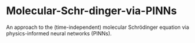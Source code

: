# Molecular-Schr-dinger-via-PINNs
An approach to the (time-independent) molecular Schrödinger equation via physics-informed neural networks (PINNs).
